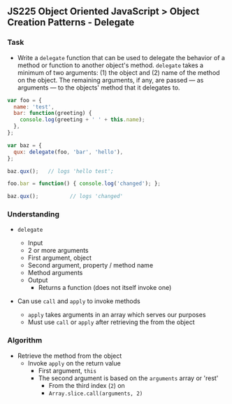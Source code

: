 ## JS225 Object Oriented JavaScript > Object Creation Patterns - Delegate

### Task
- Write a `delegate` function that can be used to delegate the behavior of a method or function to another object's method. `delegate` takes a minimum of two arguments: (1) the object and (2) name of the method on the object. The remaining arguments, if any, are passed — as arguments — to the objects' method that it delegates to.

```js
var foo = {
  name: 'test',
  bar: function(greeting) {
    console.log(greeting + ' ' + this.name);
  },
};

var baz = {
  qux: delegate(foo, 'bar', 'hello'),
};

baz.qux();   // logs 'hello test';

foo.bar = function() { console.log('changed'); };

baz.qux();          // logs 'changed'
```

### Understanding
- `delegate`
  + Input
   * 2 or more arguments
   * First argument, object
   * Second argument, property / method name
   * Method arguments
  + Output
    * Returns a function (does not itself invoke one)

- Can use `call` and `apply` to invoke methods
  + `apply` takes arguments in an array which serves our purposes
  + Must use `call` or `apply` after retrieving the from the object

### Algorithm
- Retrieve the method from the object
  + Invoke `apply` on the return value
    * First argument, `this`
    * The second argument is based on the `arguments` array or 'rest'
      - From the third index (`2`) on
      - `Array.slice.call(arguments, 2)`
